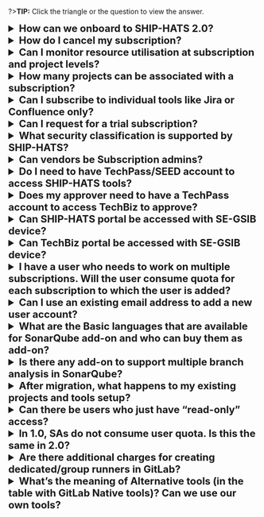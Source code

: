 ?>**TIP:** Click the triangle or the question to view the answer.

<details>
 <summary style="font-size:20px"><b> How can we onboard to SHIP-HATS 2.0? </b></summary><br>  

You can [subscribe to SHIP-HATS via the TechBiz portal](onboard-to-ship-hats) after GA in January 2023.

 </details>



<details>
 <summary style="font-size:20px"><b>How do I cancel my subscription?</b></summary>

Subscription Administrator can [raise a service request](https://docs.developer.tech.gov.sg/docs/ship-hats-support/raise-service-request) to cancel subscription with one month notice as per the service sheet. 
</details>



<details>
 <summary style="font-size:20px"><b> Can I monitor resource utilisation at subscription and project levels? </b></summary><br>  

Yes, as a Subscription Administrator or a Project Administrator, you can monitor resource utilisation from your SHIP-HATS account.


- Subscription Administrators can monitor Plan Details, Named Users, Projects at the subscription level.  
- Project Administrators can monitor Named Users at the associated project level.
- For GitLab, you can view [GitLab dashboards](dashboards). 
</details>



<details>
 <summary style="font-size:20px"><b>How many projects can be associated with a subscription?  </b></summary><br>  

Refer to the [Subscription plan](#subscription-plans) details. 

 </details>



<details>
 <summary style="font-size:20px"><b> Can I subscribe to individual tools like Jira or Confluence only? </b></summary><br>  

You can subscribe for [Base plan](#base-plan) and opt for [add-ons](#add-ons) as per your requirement.
</details>



<details>
 <summary style="font-size:20px"><b>  Can I request for a trial subscription?</b></summary><br>  

Yes. [Raise a service request](https://docs.developer.tech.gov.sg/docs/ship-hats-support/raise-service-request) with your requirement. 
</details>



<details>
 <summary style="font-size:20px"><b>What security classification is supported by SHIP-HATS?  </b></summary><br>  

SHIP-HATS supports applications and content that are **Confidential Cloud Eligible (CCE)** and below.
</details>



<details>
 <summary style="font-size:20px"><b>  Can vendors be Subscription admins?</b></summary><br>  

No. Subscription admins must be public officers. 
</details>



<details>
 <summary style="font-size:20px"><b> Do I need to have TechPass/SEED account to access SHIP-HATS tools? </b></summary><br>  

Yes, users need to have a [TechPass](https://docs.developer.tech.gov.sg/docs/techpass-user-guide/) and/or [SEED](https://docs.developer.tech.gov.sg/docs/security-suite-for-engineering-endpoint-devices/) account to access SHIP-HATS tools on GSIB and Internet devices respectively. 
</details>



<details>
 <summary style="font-size:20px"><b>  Does my approver need to have a TechPass account to access TechBiz to approve?</b></summary><br>  

They can [request for an OTP to access TechBiz portal](https://docs.developer.tech.gov.sg/docs/techbiz-documentation/log-in-to-TechBiz-portal) to approve Service Agreements. 
</details>



<details>
 <summary style="font-size:20px"><b> Can SHIP-HATS portal be accessed with SE-GSIB device? </b></summary><br>  

No, access to SHIP-HATS portal is currently not possible with SE-GSIB devices.
</details>



<details>
 <summary style="font-size:20px"><b> Can TechBiz portal be accessed with SE-GSIB device? </b></summary><br>  

No, access to TechBiz portal is currently not possible with SE-GSIB devices.
</details>



<details>
 <summary style="font-size:20px"><b> I have a user who needs to work on multiple subscriptions. Will the user consume quota for each subscription to which the user is added? </b></summary><br>  

Refer to [Agencies with multiple subscriptions](#agencies-with-multiple-subscriptions) section for details.
</details>



<details>
 <summary style="font-size:20px"><b> Can I use an existing email address to add a new user account? </b></summary><br>  

No. Each user account requires a unique email address. For each new user account, you must use a new email address.
</details>



<details>
 <summary style="font-size:20px"><b>What are the Basic languages that are available for SonarQube add-on and who can buy them as add-on?  </b></summary><br>  

For supported language, refer to [Tooling Strategy documentation](ship-hats-tools). You can [purchase add-ons](#add-ons) as per your requirement.
</details>



<details>
 <summary style="font-size:20px"><b>  Is there any add-on to support multiple branch analysis in SonarQube?</b></summary><br>  

Yes. You can add additional programming languages which extend your SonarQube Community edition capabilities to support the [Developer edition](https://www.sonarqube.org/developer-edition/) features and this includes multiple branch analysis. For more information on the languages supported, please refer to [languages supported by SonarQube](https://docs.sonarqube.org/latest/analysis/languages/overview/).
</details>



<details>
 <summary style="font-size:20px"><b>After migration, what happens to my existing projects and tools setup?  </b></summary><br>  

After your new subscription is approved and created via TechBiz, your projects and tools will be mapped to your new subscription.

Migration activity does not include migrating your pipelines. 

 </details>



<details>
 <summary style="font-size:20px"><b> Can there be users who just have “read-only” access? </b></summary><br>  

You can allocate a guest account. However, it utilizes one user license as the user has access to artefacts. 

</details>



<details>
 <summary style="font-size:20px"><b> In 1.0, SAs do not consume user quota. Is this the same in 2.0?</b></summary><br>  

In SHIP-HATS 2.0., SAs do **not** have automatic free seats to all the services. They have to be added as a user, and will occupy a paid seat.

 </details>



<details>
 <summary style="font-size:20px"><b>  Are there additional charges for creating dedicated/group runners in GitLab?</b></summary><br>  

No.
</details>



<details>
  <summary style="font-size:20px"><b>What’s the meaning of Alternative tools (in the table with GitLab Native tools)? Can we use our own tools?</b></summary><br>

Alternative tools are tools from SHIP-HATS 1.0, where VPC endpoints are configured to take care of the connectivity for the tools and Gitlab. For tools that are not in the alternative tools list, agencies will need to setup the connectivity for their tools with GitLab.

</details>

